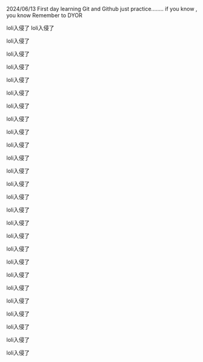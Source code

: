 2024/06/13
First day learning Git and Github
just practice........
if you know , you know
Remember to DYOR 


loli入侵了
loli入侵了

loli入侵了

loli入侵了

loli入侵了

loli入侵了

loli入侵了

loli入侵了

loli入侵了

loli入侵了

loli入侵了

loli入侵了

loli入侵了

loli入侵了

loli入侵了

loli入侵了

loli入侵了

loli入侵了

loli入侵了

loli入侵了

loli入侵了

loli入侵了

loli入侵了

loli入侵了

loli入侵了

loli入侵了

loli入侵了

